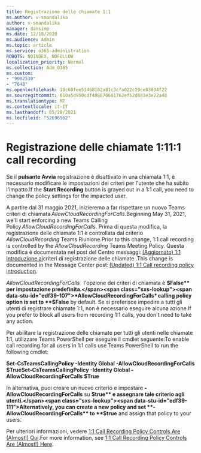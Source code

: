 ```yaml
---
title: Registrazione delle chiamate 1:1
ms.author: v-smandalika
author: v-smandalika
manager: dansimp
ms.date: 12/18/2020
ms.audience: Admin
ms.topic: article
ms.service: o365-administration
ROBOTS: NOINDEX, NOFOLLOW
localization_priority: Normal
ms.collection: Adm_O365
ms.custom:
- "9002530"
- "7648"
ms.openlocfilehash: 18c68fee514681b2a81c3cfa022c29ce83834f22
ms.sourcegitcommit: 610a5d950cdf488870601762ef52d881e3e22a48
ms.translationtype: MT
ms.contentlocale: it-IT
ms.lasthandoff: 05/28/2021
ms.locfileid: "52696962"
---
```

# <a name="11-call-recording"></a><span data-ttu-id="edf39-102">Registrazione delle chiamate 1:1</span><span class="sxs-lookup"><span data-stu-id="edf39-102">1:1 call recording</span></span>

<span data-ttu-id="edf39-103">Se il **pulsante Avvia** registrazione è disattivato in una chiamata 1:1, è necessario modificare le impostazioni dei criteri per l'utente che ha subito l'impatto.</span><span class="sxs-lookup"><span data-stu-id="edf39-103">If the **Start Recording** button is grayed out in a 1:1 call, you need to change the policy settings for the impacted user.</span></span>   

<span data-ttu-id="edf39-104">A partire dal 31 maggio 2021, inizieremo a far rispettare un nuovo Teams criteri di chiamata *AllowCloudRecordingForCalls.*</span><span class="sxs-lookup"><span data-stu-id="edf39-104">Beginning May 31, 2021, we'll start enforcing a new Teams Calling Policy *AllowCloudRecordingForCalls*.</span></span> <span data-ttu-id="edf39-105">Prima di questa modifica, la registrazione delle chiamate 1:1 è controllata dal criterio *AllowCloudRecording* Teams Riunione.</span><span class="sxs-lookup"><span data-stu-id="edf39-105">Prior to this change, 1:1 call recording is controlled by the *AllowCloudRecording* Teams Meeting Policy.</span></span> <span data-ttu-id="edf39-106">Questa modifica è documentata nel post del Centro messaggi: [(Aggiornato) 1:1 Introduzione ai](https://portal.microsoft.com/Adminportal/Home?ref=MessageCenter/:/messages/MC238796)criteri di registrazione delle chiamate .</span><span class="sxs-lookup"><span data-stu-id="edf39-106">This change is documented in the Message Center post: [(Updated) 1:1 Call recording policy introduction](https://portal.microsoft.com/Adminportal/Home?ref=MessageCenter/:/messages/MC238796).</span></span>  

<span data-ttu-id="edf39-107">*AllowCloudRecordingForCalls*   l'opzione dei criteri di chiamata è **$False** per impostazione predefinita.</span><span class="sxs-lookup"><span data-stu-id="edf39-107">*AllowCloudRecordingForCalls* calling policy option is set to **$False** by default.</span></span> <span data-ttu-id="edf39-108">Se si preferisce impedire a tutti gli utenti di registrare chiamate 1:1, non è necessario eseguire alcuna azione.</span><span class="sxs-lookup"><span data-stu-id="edf39-108">If you prefer to block all users from recording 1:1 calls, you don't need to take any action.</span></span>  

<span data-ttu-id="edf39-109">Per abilitare la registrazione delle chiamate per tutti gli utenti nelle chiamate 1:1, utilizzare Teams PowerShell per eseguire il cmdlet seguente:</span><span class="sxs-lookup"><span data-stu-id="edf39-109">To enable call recording for all users in 1:1 calls use Teams PowerShell to run the following cmdlet:</span></span> 

<span data-ttu-id="edf39-110">**Set-CsTeamsCallingPolicy -Identity Global -AllowCloudRecordingForCalls $True**</span><span class="sxs-lookup"><span data-stu-id="edf39-110">**Set-CsTeamsCallingPolicy -Identity Global -AllowCloudRecordingForCalls $True**</span></span> 

<span data-ttu-id="edf39-111">In alternativa, puoi creare un nuovo criterio e impostare **-AllowCloudRecordingForCalls** su **$true** e assegnare tale criterio agli utenti.</span><span class="sxs-lookup"><span data-stu-id="edf39-111">Alternatively, you can create a new policy and set **-AllowCloudRecordingForCalls** to **$true** and assign that policy to your users.</span></span> 

<span data-ttu-id="edf39-112">Per ulteriori informazioni, vedere [1:1 Call Recording Policy Controls Are (Almost!) Qui](https://techcommunity.microsoft.com/t5/microsoft-teams-support/1-1-call-recording-policy-controls-are-almost-here/ba-p/2217668).</span><span class="sxs-lookup"><span data-stu-id="edf39-112">For more information, see [1:1 Call Recording Policy Controls Are (Almost!) Here](https://techcommunity.microsoft.com/t5/microsoft-teams-support/1-1-call-recording-policy-controls-are-almost-here/ba-p/2217668).</span></span>
